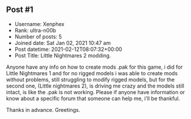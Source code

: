 ## Post #1
- Username: Xenphex
- Rank: ultra-n00b
- Number of posts: 5
- Joined date: Sat Jan 02, 2021 10:47 am
- Post datetime: 2021-02-12T08:07:32+00:00
- Post Title: Little Nightmares 2 modding.

Anyone have any info on how to create mods .pak for this game, i did for Little Nightmares 1 and for no rigged models i was able to create mods without problems, still struggling to modify rigged models, but for the second one, (Little nightmares 2), is driving me crazy and the models still intact, is like the .pak is not working. Please if anyone have information or know about a specific forum that someone can help me, i'll be thankful.

Thanks in advance. Greetings.
